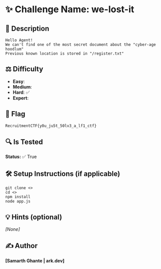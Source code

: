 # ✨ Challenge Name: **we-lost-it**

## 📜 Description
```
Hello Agent!
We can't find one of the most secret document about the "cyber-age hoodlum"
Previous known location is stored in "/register.txt"
```

## ⚖️ Difficulty
- **Easy**: 
- **Medium**: 
- **Hard**: ✅
- **Expert**: 

## 🚩 Flag
`RecruitmentCTF{y0u_ju5t_50lv3_a_lf1_ctf}`

## 🔍 Is Tested
**Status:** ✅ True

## 🛠️ Setup Instructions (if applicable)
```
git clone <>
cd <>
npm install
node app.js
```

## 💡 Hints (optional)
_[None]_

## ✍️ Author
**[Samarth Ghante | ark.dev]**
